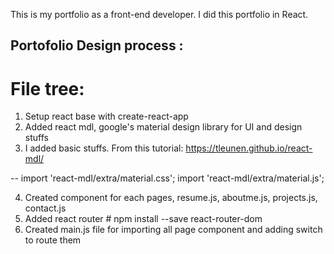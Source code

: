 This is my portfolio as a front-end developer. 
I did this portfolio in React. 

## Portofolio Design process : 
# File tree:

1. Setup react base with create-react-app
2. Added react mdl, google's material design library for UI and design stuffs
3. I added basic stuffs. From this tutorial: https://tleunen.github.io/react-mdl/

-- <link rel="stylesheet" href="https://fonts.googleapis.com/icon?family=Material+Icons">
import 'react-mdl/extra/material.css';
import 'react-mdl/extra/material.js';

4. Created component for each pages, resume.js, aboutme.js, projects.js, contact.js
5. Added react router # npm install --save react-router-dom
6. Created main.js file for importing all page component and adding switch to route them